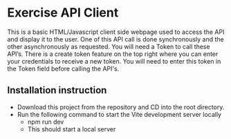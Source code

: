 
# Exercise API Client

This is a basic HTML/Javascript client side webpage used to access the API and display it to the user.
One of this API call is done synchronously and the other asynchronously as requested. 
You will need a Token to call these API’s. There is a create token feature on the top right where you can enter your credentials to receive a new token. You will need to enter this token in the Token field before calling the API's.

## Installation instruction

- Download this project from the repository and CD into the root directory.
- Run the following command to start the Vite development server locally
    - npm run dev
    - This should start a local server

